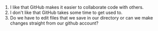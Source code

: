1. I like that GitHub makes it easier to collaborate code with others. 
2. I don't like that GitHub takes some time to get used to. 
3. Do we have to edit files that we save in our directory or can we make changes straight from our github account?
